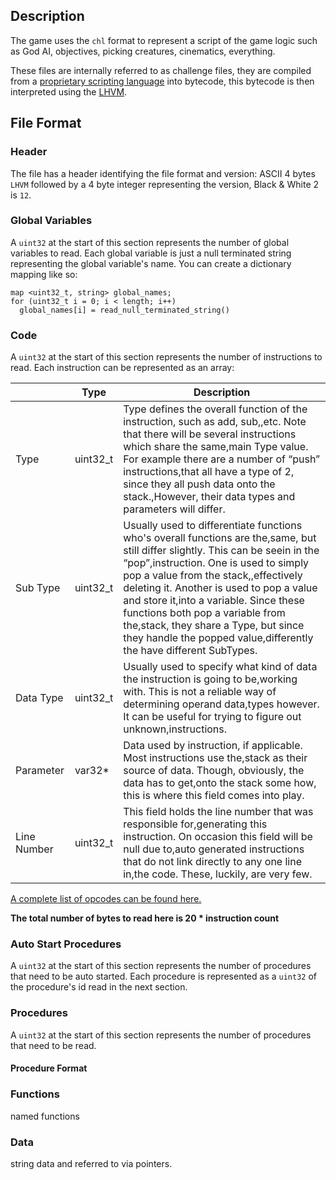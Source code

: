 ## Description

The game uses the `chl` format to represent a script of the game logic such as
God AI, objectives, picking creatures, cinematics, everything.

These files are internally referred to as challenge files, they are compiled
from a [proprietary scripting language](https://github.com/HandsomeMatt/bw2-scripts)
into bytecode, this bytecode is then interpreted using the [LHVM](/lhvm/).

## File Format

### Header
The file has a header identifying the file format and version: ASCII 4 bytes
`LHVM` followed by a 4 byte integer representing the version, Black & White 2
is `12`.

### Global Variables

A `uint32` at the start of this section represents the number of global variables
to read. Each global variable is just a null terminated string representing the
global variable's name. You can create a dictionary mapping like so:

```
map <uint32_t, string> global_names;
for (uint32_t i = 0; i < length; i++)
  global_names[i] = read_null_terminated_string()
```

### Code

A `uint32` at the start of this section represents the number of instructions to
read. Each instruction can be represented as an array:

|             | Type     | Description                                                                                                                                                                                                                                                                                                                                                                                                                                               |
|-------------|----------|-----------------------------------------------------------------------------------------------------------------------------------------------------------------------------------------------------------------------------------------------------------------------------------------------------------------------------------------------------------------------------------------------------------------------------------------------------------|
| Type        | uint32_t | Type defines the overall function of the instruction, such as add, sub,,etc. Note that there will be several instructions which share the same,main Type value. For example there are a number of “push” instructions,that all have a type of 2, since they all push data onto the stack.,However, their data types and parameters will differ.                                                                                                           |
| Sub Type    | uint32_t | Usually used to differentiate functions who's overall functions are the,same, but still differ slightly. This can be seein in the “pop”,instruction. One is used to simply pop a value from the stack,,effectively deleting it. Another is used to pop a value and store it,into a variable. Since these functions both pop a variable from the,stack, they share a Type, but since they handle the popped value,differently the have different SubTypes. |
| Data Type   | uint32_t | Usually used to specify what kind of data the instruction is going to be,working with. This is not a reliable way of determining operand data,types however. It can be useful for trying to figure out unknown,instructions.                                                                                                                                                                                                                              |
| Parameter   | var32*   | Data used by instruction, if applicable. Most instructions use the,stack as their source of data. Though, obviously, the data has to get,onto the stack some how, this is where this field comes into play.                                                                                                                                                                                                                                               |
| Line Number | uint32_t | This field holds the line number that was responsible for,generating this instruction. On occasion this field will be null due to,auto generated instructions that do not link directly to any one line in,the code. These, luckily, are very few.                                                                                                                                                                                                        |
[A complete list of opcodes can be found here.](/lhvm/opcodes.md)

**The total number of bytes to read here is 20 * instruction count**

### Auto Start Procedures

A `uint32` at the start of this section represents the number of procedures that
need to be auto started. Each procedure is represented as a `uint32` of the
procedure's id read in the next section.

### Procedures

A `uint32` at the start of this section represents the number of procedures that
need to be read.

#### Procedure Format


### Functions

named functions

### Data

string data and referred to via pointers.
